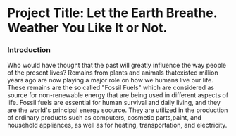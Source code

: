 # Project Title: Let the Earth Breathe. Weather You Like It or Not.

### Introduction

Who would have thought that the past will greatly influence the way people of the present lives? Remains from plants and animals thatexisted million years ago are now playing a major role on how we humans live our life. These remains are the so called "Fossil Fuels" which are considered as source for non-renewable energy that are being used in different aspects of life. Fossil fuels are essential for human survival and daily living, and they are the world's principal energy soource. They are utilized in the production of ordinary products such as computers, cosmetic parts,paint, and household appliances, as well as for heating, transportation, and electricity.


